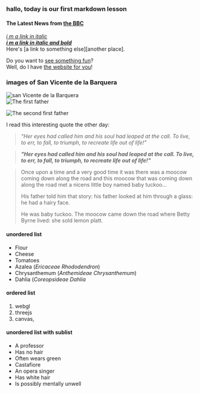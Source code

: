### **hallo, today is our first markdown lesson**

#### The Latest News from [the BBC](www.bbc.com/news)  
[_i m a link in italic_](http://www.sugardraw.de)  
[_**i m a link in italic and bold**_](http://www.sugardraw.de)  
Here's [a link to something else][another place].

Do you want to [see something fun][a fun place]?  
Well, do I have [the website for you][another fun place]!  

### images of San Vicente de la Barquera
![san Vicente de la Barquera](https://www.posadaelcuadrante.com/web/wp-content/uploads/2016/10/San-Vicente-de-la-Barquera-05-02-2010.jpg)  
![The first father][First Father]

![The second first father][Second Father]




[First Father]: https://www.turismocantabria.es/recursos/puntos_interes/sanvicente1.jpg
[Second Father]: https://www.turismocantabria.es/recursos/puntos_interes/sanvicente1.jpg  
I read this interesting quote the other day:

>_"Her eyes had called him and his soul had leaped at the call. To live, to err, to fall, to triumph, to recreate life out of life!"_

>***"Her eyes had called him and his soul had leaped at the call. To live, to err, to fall, to triumph, to recreate life out of life!"***  

>Once upon a time and a very good time it was there was a moocow coming down along the road and this moocow that was coming down along the road met a nicens little boy named baby tuckoo...
>
>His father told him that story: his father looked at him through a glass: he had a hairy face.
>
>He was baby tuckoo. The moocow came down the road where Betty Byrne lived: she sold lemon platt.  

#### unordered list
* Flour
* Cheese
* Tomatoes  
* Azalea (_Ericaceae Rhododendron_)
* Chrysanthemum (_Anthemideae Chrysanthemum_)
* Dahlia (_Coreopsideae Dahlia_

#### ordered list  
1. webgl
2. threejs
3. canvas, 
#### unordered list with sublist
 * A professor
 * Has no hair
 * Often wears green
* Castafiore
 * An opera singer
 * Has white hair
 * Is possibly mentally unwell












[a fun place]:www.zombo.com
[another fun place]: www.stumbleupon.com
